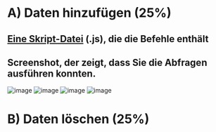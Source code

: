 # A) Daten hinzufügen (25%)
## [Eine Skript-Datei](src/CreateData.js) (.js), die die Befehle enthält
## Screenshot, der zeigt, dass Sie die Abfragen ausführen konnten.
![image](https://github.com/user-attachments/assets/1ba020dd-ece9-4d97-ab28-80fec276ce86)
![image](https://github.com/user-attachments/assets/262e0267-a6d4-4718-930a-e133b76908e1)
![image](https://github.com/user-attachments/assets/1af97ecb-3159-4649-9789-cc5173d68ea7)
![image](https://github.com/user-attachments/assets/0b844e18-bc5a-4f59-ab59-e0ce7e944356)

# B) Daten löschen (25%)
